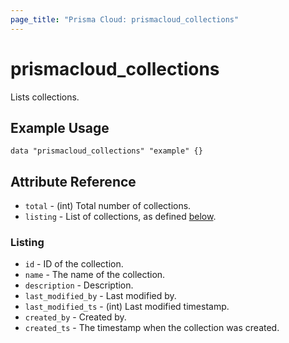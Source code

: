```yaml
---
page_title: "Prisma Cloud: prismacloud_collections"
---
```


# prismacloud_collections

Lists collections.

## Example Usage

```hcl
data "prismacloud_collections" "example" {}
```

## Attribute Reference

* `total` - (int) Total number of collections.
* `listing` - List of collections, as defined [below](#listing).

### Listing

* `id` - ID of the collection.
* `name` - The name of the collection.
* `description` - Description.
* `last_modified_by` - Last modified by.
* `last_modified_ts` - (int) Last modified timestamp.
* `created_by` - Created by.
* `created_ts` - The timestamp when the collection was created.
